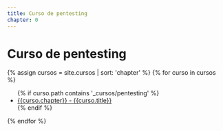 ```yaml
---
title: Curso de pentesting
chapter: 0
---
```


# Curso de pentesting

{% assign cursos = site.cursos | sort: 'chapter'  %}
{% for curso in cursos %}   
<ul>
	{% if curso.path contains '_cursos/pentesting' %}
	<li><a href="{{curso.url}}">{{curso.chapter}} - {{curso.title}}</a></li>
	{% endif %}	
</ul>	
{% endfor %}
